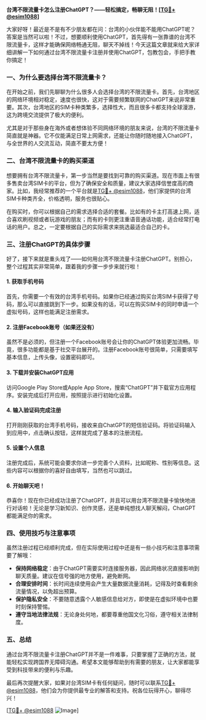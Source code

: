 **台湾不限流量卡怎么注册ChatGPT？——轻松搞定，畅聊无阻！[[TG💪+ @esim1088](https://t.me/s/esim1088)]**

大家好呀！最近是不是有不少朋友都在问：台湾的小伙伴能不能用ChatGPT呢？答案是当然可以啦！不过，想要顺利使用ChatGPT，首先得有一张靠谱的台湾不限流量卡，这样才能确保网络畅通无阻，聊天不掉线！今天这篇文章就来给大家详细讲解一下如何通过台湾不限流量卡注册并使用ChatGPT，包教包会，手把手教你搞定！

### 一、为什么要选择台湾不限流量卡？

在开始之前，我们先聊聊为什么很多人会选择台湾的不限流量卡。首先，台湾地区的网络环境相对稳定，速度也很快，这对于需要频繁联网的ChatGPT来说非常重要。其次，台湾地区的SIM卡种类繁多，选择性大，而且很多卡都支持全球漫游，这为跨境交流提供了极大的便利。

尤其是对于那些身在海外或者想体验不同网络环境的朋友来说，台湾的不限流量卡简直就是神器。它不仅能满足日常上网需求，还能让你随时随地接入ChatGPT，与全世界的人交流互动，简直不要太方便！

### 二、台湾不限流量卡的购买渠道

想要拥有台湾不限流量卡，第一步当然是要找到可靠的购买渠道。现在市面上有很多售卖台湾SIM卡的平台，但为了确保安全和质量，建议大家选择信誉度高的商家。比如，我经常推荐的一个平台就是[TG💪+ @esim1088](https://t.me/s/esim1088)，他们家提供的台湾SIM卡种类齐全，价格透明，服务也很贴心。

在购买时，你可以根据自己的需求选择合适的套餐。比如有的卡主打高速上网，适合喜欢刷视频或者玩游戏的朋友；而有的卡则更注重语音通话功能，适合经常打电话的用户。总之，一定要根据自己的实际需求来挑选最适合自己的卡。

### 三、注册ChatGPT的具体步骤

好了，接下来就是重头戏了——如何用台湾不限流量卡注册ChatGPT。别担心，整个过程其实非常简单，跟着我的步骤一步步来就行啦！

#### 1. 获取手机号码

首先，你需要一个有效的台湾手机号码。如果你已经通过购买台湾SIM卡获得了号码，那么可以直接跳到下一步。如果没有的话，可以在购买SIM卡的同时申请一个虚拟号码，这样也能满足注册需求。

#### 2. 注册Facebook账号（如果还没有）

虽然不是必须的，但注册一个Facebook账号会让你的ChatGPT体验更加流畅。毕竟，很多功能都是基于社交平台展开的。注册Facebook账号很简单，只需要填写基本信息，上传头像，设置密码即可。

#### 3. 下载并安装ChatGPT应用

访问Google Play Store或Apple App Store，搜索“ChatGPT”并下载官方应用程序。安装完成后打开应用，按照提示进行初始化设置。

#### 4. 输入验证码完成注册

打开刚刚获取的台湾手机号码，接收来自ChatGPT的短信验证码。将验证码输入到应用中，点击确认按钮，这样就完成了基本的注册流程。

#### 5. 设置个人信息

注册完成后，系统可能会要求你进一步完善个人资料，比如昵称、性别等信息。这些内容可以根据你的喜好自由填写，当然也可以跳过。

#### 6. 开始聊天吧！

恭喜你！现在你已经成功注册了ChatGPT，并且可以用台湾不限流量卡愉快地进行对话啦！无论是学习新知识、创作灵感，还是单纯想找人聊天解闷，ChatGPT都能满足你的需求。

### 四、使用技巧与注意事项

虽然注册过程已经顺利完成，但在实际使用过程中还是有一些小技巧和注意事项需要了解哦：

- **保持网络稳定**：由于ChatGPT需要实时连接服务器，因此网络状况直接影响到聊天质量。建议在信号强的地方使用，避免断网。
- **合理安排时间**：长时间连续使用会产生大量数据流量消耗，记得及时查看剩余流量情况，以免超出预算。
- **保护隐私安全**：不要随意透露个人敏感信息给对方，即使是在虚拟环境中也要时刻保持警惕。
- **遵守当地法律法规**：无论身处何地，都要尊重他国文化习俗，遵守相关法律制度。

### 五、总结

通过台湾不限流量卡注册ChatGPT并不是一件难事，只要掌握了正确的方法，就能轻松实现跨国界无障碍沟通。希望本文能够帮助到有需要的朋友，让大家都能享受到科技带来的便利与乐趣。

最后再次提醒大家，如果对台湾SIM卡有任何疑问，随时可以联系[TG💪+ @esim1088](https://t.me/s/esim1088)，他们会为你提供最专业的解答和支持。祝各位玩得开心，聊得尽兴！

[[TG💪+ @esim1088](https://t.me/s/esim1088) ![Image](https://i.postimg.cc/4NQfJmqS/Snipaste-2025-05-13-00-14-12.png)]